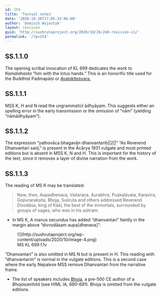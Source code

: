 ```yaml
---
id: 254
title: 'Textual notes'
date: '2020-10-26T17:05:33-06:00'
author: 'Dominik Wujastyk'
layout: revision
guid: 'http://sushrutaproject.org/2020/10/26/240-revision-v1/'
permalink: '/?p=254'
---
```


## SS.1.1.0

The opening scribal invocation of KL 699 dedicates the work to *Kamalahasta* “him with the lotus hands.” This is an honorific title used for the Buddhist Padmapāṇi or [Avalokiteśvara.](https://en.wikipedia.org/wiki/Avalokite%C5%9Bvara)

## SS.1.1.1 

MSS K, H and N read the ungrammaticl ādhyāyam. This suggests either an spelling error in the early transmission or the omission of “nām” (yielding “nāmādhyāyam”).

## SS.1.1.2

The expression “yathovāca bhagavān dhanvantariḥ||2||” “As Reverend Dhanvantari said,” is present in the Ācārya 1931 vulgate and most printed editions but is absent in MSS K, N and H. This is important for the history of the text, since it removes a layer of divine narration from the work.

## SS.1.1.3

The reading of MS K may be translated:

> Now, then, Aupadhenava, Vaitaraṇa, Aurabhra, Puṣkalāvata, Karavīra, Gopurarakṣita, Bhoja, Suśruta and others addressed Reverend Divodāsa, king of Kāśī, the best of the immortals, surrounded by groups of sages, who was in his ashram.

- In MS K, A manus secundus has added “dhanvantari” faintly in the margin above “divvodāsam aupa\[dhenava\]”:

<div class="wp-block-image"><figure class="aligncenter size-large">![](http://sushrutaproject.org/wp-content/uploads/2020/10/image-4.png)<figcaption>MS KL 699 f.1v</figcaption></figure></div>“Dhanvantari” is also omitted in MS N but is present in H. This reading with “dhanvantarim” is normal in the vulgate editions. This is a second case where the early Nepalese MSS remove Dhanvantari from the narrative frame.

- The list of speakers includes [Bhoja](https://www.panditproject.org/entity/108652/person), a pre-500 CE author of a *Bhojasaṃhitā* (see HIML IA, 690-691). Bhoja is omitted from the vulgate editions.